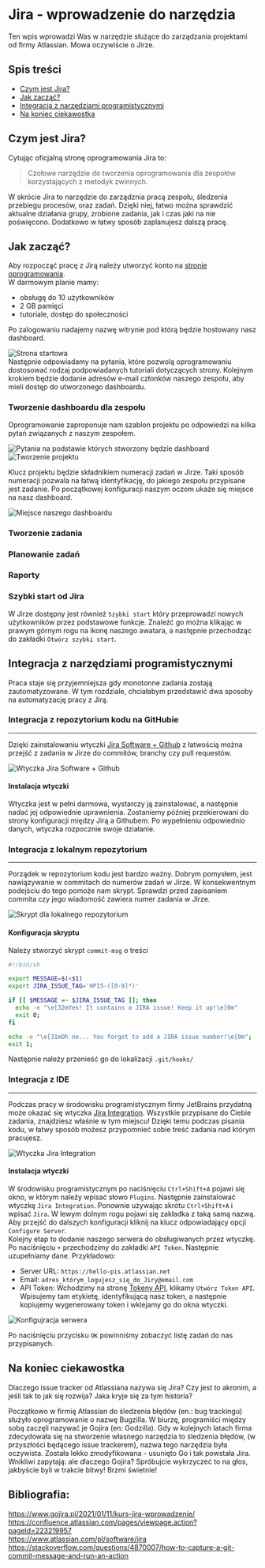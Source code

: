 # Jira - wprowadzenie do narzędzia
Ten wpis wprowadzi Was w narzędzie służące do zarządzania projektami od firmy Atlassian. Mowa oczywiście o Jirze. 
 
## Spis treści
* [Czym jest Jira?](#czym-jest-jira)
* [Jak zacząć?](#jak-zacząć)
* [Integracja z narzędziami programistycznymi](#integracja-z-narzędziami-programistycznymi)
* [Na koniec ciekawostka](#na-koniec-ciekawostka)


## Czym jest Jira?
Cytując oficjalną stronę oprogramowania Jira to:
> Czołowe narzędzie do tworzenia oprogramowania dla zespołów korzystających z metodyk zwinnych. 

W skrócie Jira to narzędzie do zarządznia pracą zespołu, śledzenia przebiegu procesów, oraz zadań. Dzięki niej, łatwo można sprawdzić aktualne działania grupy, zrobione zadania, jak i czas jaki na nie poświęcono. Dodatkowo w łatwy sposób zaplanujesz dalszą pracę.

## Jak zacząć?  
Aby rozpocząć pracę z Jirą należy utworzyć konto na [stronie oprogramowania](https://www.atlassian.com/pl/software/jira/free).  
W darmowym planie mamy:
- obsługę do 10 użytkowników
- 2 GB pamięci
- tutoriale, dostęp do społeczności

Po zalogowaniu nadajemy nazwę witrynie pod którą będzie hostowany nasz dashboard.  

![Strona startowa](https://github.com/Hello-PIS/Kick-start-PIS/blob/main/Jira/photos/jira-strona.png)  
Następnie odpowiadamy na pytania, które pozwolą oprogramowaniu dostosować rodzaj podpowiadanych tutoriali dotyczących strony.
Kolejnym krokiem będzie dodanie adresów e-mail członków naszego zespołu, aby mieli dostęp do utworzonego dashboardu.  
### Tworzenie dashboardu dla zespołu
Oprogramowanie zaproponuje nam szablon projektu po odpowiedzi na kilka pytań związanych z naszym zespołem.  

![Pytania na podstawie których stworzony będzie dashboard](https://github.com/Hello-PIS/Kick-start-PIS/blob/main/Jira/photos/jira-projekt.png)    
![Tworzenie projektu](https://github.com/Hello-PIS/Kick-start-PIS/blob/main/Jira/photos/jira-utworz-projekt.png)  

Klucz projektu będzie składnikiem numeracji zadań w Jirze. Taki sposób numeracji pozwala na łatwą identyfikację, do jakiego zespołu przypisane jest zadanie. 
Po początkowej konfiguracji naszym oczom ukaże się miejsce na nasz dashboard.

![Miejsce naszego dashboardu](https://github.com/Hello-PIS/Kick-start-PIS/blob/main/Jira/photos/jira-strona.png)    
### Tworzenie zadania
### Planowanie zadań
### Raporty
### Szybki start od Jira
W Jirze dostępny jest również `Szybki start` który przeprowadzi nowych użytkowników przez podstawowe funkcje. Znaleźć go można klikając w prawym górnym rogu na ikonę naszego awatara, a następnie przechodząc do zakładki `Otwórz szybki start`.

## Integracja z narzędziami programistycznymi
Praca staje się przyjemniejsza gdy monotonne zadania zostają zautomatyzowane. W tym rozdziale, chciałabym przedstawić dwa sposoby na automatyzację pracy z Jirą.
### Integracja z repozytorium kodu na GitHubie
 ***
 Dzięki zainstalowaniu wtyczki [Jira Software + Github](https://github.com/marketplace/jira-software-github) z łatwością można przejść z zadania w Jirze do commitów, branchy czy pull requestów. 

![Wtyczka Jira Software + Github](https://github.com/Hello-PIS/Kick-start-PIS/blob/main/Jira/photos/jira-github-wtyczka.png)
 
 #### Instalacja wtyczki
Wtyczka jest w pełni darmowa, wystarczy ją zainstalować, a następnie nadać jej odpowiednie uprawnienia. Zostaniemy później przekierowani do strony konfiguracji między Jirą a Githubem. Po wypełnieniu odpowiednio danych, wtyczka rozpocznie swoje działanie.

### Integracja z lokalnym repozytorium
***
Porządek w repozytorium kodu jest bardzo ważny. Dobrym pomysłem, jest nawiązywanie w commitach do numerów zadań w Jirze. W konsekwentnym podejściu do tego pomoże nam skrypt. Sprawdzi przed zapisaniem commita czy jego wiadomość zawiera numer zadania w Jirze.

![Skrypt dla lokalnego repozytorium](https://github.com/Hello-PIS/Kick-start-PIS/blob/main/Jira/photos/jira-git.png)
 

#### Konfiguracja skryptu

Należy stworzyć skrypt `commit-msg` o treści
```sh
#!/bin/sh

export MESSAGE=$(<$1)
export JIRA_ISSUE_TAG='HPIS-([0-9]*)'

if [[ $MESSAGE =~ $JIRA_ISSUE_TAG ]]; then
  echo -e "\e[32mYes! It contains a JIRA issue! Keep it up!\e[0m"
  exit 0;
fi

echo -e "\e[31mOh no... You forgot to add a JIRA issue number!\e[0m";
exit 1;
```
Następnie należy przenieść go do lokalizacji `.git/hooks/`

### Integracja z IDE
***
Podczas pracy w środowisku programistycznym firmy JetBrains przydatną może okazać się wtyczka [Jira Integration](https://plugins.jetbrains.com/plugin/11169-jira-integration). Wszystkie przypisane do Ciebie zadania, znajdziesz właśnie w tym miejscu! Dzięki temu podczas pisania kodu, w łatwy sposób możesz przypomnieć sobie treść zadania nad którym pracujesz.

![Wtyczka Jira Integration](https://github.com/Hello-PIS/Kick-start-PIS/blob/main/Jira/photos/jira-idea-wtyczka.png)

#### Instalacja wtyczki
W środowisku programistycznym po naciśnięciu `Ctrl+Shift+A` pojawi się okno, w którym należy wpisać słowo `Plugins`. Następnie zainstalować wtyczkę `Jira Integration`. Ponownie używając skrótu `Ctrl+Shift+A` i wpisać `Jira`. W lewym dolnym rogu pojawi się zakładka z taką samą nazwą. Aby przejść do dalszych konfiguracji kliknij na klucz odpowiadający opcji `Configure Server`.  
Kolejny etap to dodanie naszego serwera do obsługiwanych przez wtyczkę. Po naciśnięciu `+` przechodzimy do zakładki `API Token`. Następnie uzupełniamy dane. Przykładowo:
- Server URL: `https://hello-pis.atlassian.net`
- Email: `adres_którym_logujesz_się_do_Jiry@email.com`
- API Token: Wchodzimy na stronę [Tokeny API](https://id.atlassian.com/manage-profile/security/api-tokens), klikamy `Utwórz Token API`. Wpisujemy tam etykietę, identyfikującą nasz token, a następnie kopiujemy wygenerowany token i wklejamy go do okna wtyczki.

![Konfigujracja serwera](https://github.com/Hello-PIS/Kick-start-PIS/blob/main/Jira/photos/config-idea.png)

Po naciśnięciu przycisku `OK` powinniśmy zobaczyć listę zadań do nas przypisanych.

## Na koniec ciekawostka
Dlaczego issue tracker od Atlassiana nazywa się Jira? Czy jest to akronim, a jeśli tak to jak się rozwija? Jaka kryje się za tym historia? 

Początkowo w firmię Atlassian do śledzenia błędów (en.: bug trackingu) służyło oprogramowanie o nazwę Bugzilla. W biurzę, programiści między sobą zaczęli nazywać je Gojira (en: Godzilla). Gdy w kolejnych latach firma zdecydowała się na stworzenie własnego narzędzia to śledzenia błędów, (w przyszłości będącego issue trackerem), nazwa tego narzędzia była oczywista. Została lekko zmodyfikowana - usunięto Go i tak powstała Jira.   
Wnikliwi zapytają: ale dlaczego Gojira? Spróbujcie wykrzyczeć to na głos, jakbyście byli w trakcie bitwy! Brzmi świetnie!

## Bibliografia:  
https://www.gojira.pl/2021/01/11/kurs-jira-wprowadzenie/  
https://confluence.atlassian.com/pages/viewpage.action?pageId=223219957  
https://www.atlassian.com/pl/software/jira  
https://stackoverflow.com/questions/4870007/how-to-capture-a-git-commit-message-and-run-an-action
